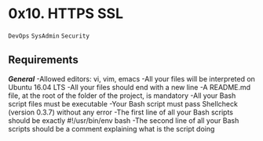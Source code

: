 # 0x10. HTTPS SSL

`DevOps`
`SysAdmin`
`Security`

## Requirements
***General***
-Allowed editors: vi, vim, emacs
-All your files will be interpreted on Ubuntu 16.04 LTS
-All your files should end with a new line
-A README.md file, at the root of the folder of the project, is mandatory
-All your Bash script files must be executable
-Your Bash script must pass Shellcheck (version 0.3.7) without any error
-The first line of all your Bash scripts should be exactly #!/usr/bin/env bash
-The second line of all your Bash scripts should be a comment explaining what is the script doing
